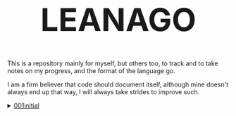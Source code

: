 <h1 align="center" style="font-size:72px">LEANAGO</h1>

This is a repository mainly for myself, but others too, to track and to take
notes on my progress, and the format of the language go.

I am a firm believer that code should document itself, although mine doesn't
always end up that way, I will always take strides to improve such.


<details>
<summary><a href="001initial">001initial</a></summary>

# 001

This is from the official [go.dev](https://go.dev/learn/) website.


# 002

This one if from the website [learn x in y minutes](https://learnxinyminutes.com/docs/go/),
there code is manly the documentation, but they do have some other documentation.


</details>
